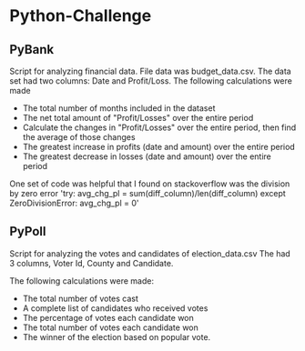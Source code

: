 # Python-Challenge
## PyBank
Script for analyzing financial data. File data was budget_data.csv. The data set had two columns: Date and Profit/Loss. The following calculations were made

- The total number of months included in the dataset
- The net total amount of "Profit/Losses" over the entire period
- Calculate the changes in "Profit/Losses" over the entire period, then find the average of those changes
- The greatest increase in profits (date and amount) over the entire period
- The greatest decrease in losses (date and amount) over the entire period

One set of code was helpful that I found on stackoverflow was the division by zero error
'try:
    avg_chg_pl = sum(diff_column)/len(diff_column)
 except ZeroDivisionError:
    avg_chg_pl = 0'
## PyPoll
Script for analyzing the votes and candidates of election_data.csv The had 3 columns, Voter Id, County and Candidate.

The following calculations were made:

- The total number of votes cast
- A complete list of candidates who received votes
- The percentage of votes each candidate won
- The total number of votes each candidate won
- The winner of the election based on popular vote.

